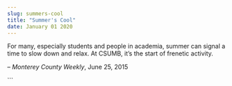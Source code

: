 ```yaml
---
slug: summers-cool
title: "Summer's Cool"
date: January 01 2020
---
```


 
<p>
  For many, especially students and people in academia, summer can signal a time
  to slow down and relax. At CSUMB, it’s the start of frenetic activity.
</p>
<p><em>– Monterey County Weekly</em>, June 25, 2015</p>
```
